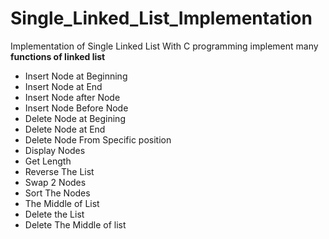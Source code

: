 # Single_Linked_List_Implementation
Implementation of Single Linked List With C programming 
implement many **functions of linked list**
- Insert Node at Beginning
- Insert Node at End
- Insert Node after Node
- Insert Node Before Node
- Delete Node at Begining
- Delete Node at End
- Delete Node From Specific position
- Display Nodes
- Get Length
- Reverse The List
- Swap 2 Nodes
- Sort The Nodes
- The Middle of List
- Delete the List
- Delete The Middle of list
